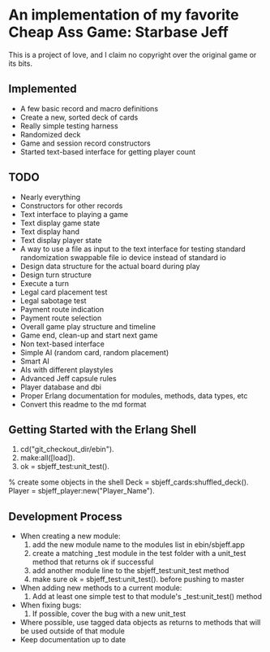 An implementation of my favorite Cheap Ass Game: Starbase Jeff
==============================================================

This is a project of love, and I claim no copyright over the
original game or its bits.

Implemented
-----------
 * A few basic record and macro definitions
 * Create a new, sorted deck of cards
 * Really simple testing harness
 * Randomized deck
 * Game and session record constructors
 * Started text-based interface for getting player count
 
TODO
----
 * Nearly everything
 * Constructors for other records
 * Text interface to playing a game
 * Text display game state
 * Text display hand
 * Text display player state
 * A way to use a file as input to the text interface for testing
   standard randomization
   swappable file io device instead of standard io
 * Design data structure for the actual board during play
 * Design turn structure
 * Execute a turn
 * Legal card placement test
 * Legal sabotage test
 * Payment route indication
 * Payment route selection
 * Overall game play structure and timeline
 * Game end, clean-up and start next game
 * Non text-based interface
 * Simple AI (random card, random placement)
 * Smart AI
 * AIs with different playstyles
 * Advanced Jeff capsule rules
 * Player database and dbi
 * Proper Erlang documentation for modules, methods, data types, etc
 * Convert this readme to the md format
 
Getting Started with the Erlang Shell
-------------------------------------
 1. cd("git_checkout_dir/ebin").
 2. make:all([load]).
 3. ok = sbjeff_test:unit_test().

% create some objects in the shell
Deck = sbjeff_cards:shuffled_deck().
Player = sbjeff_player:new("Player_Name").

Development Process
-------------------
 * When creating a new module:
   1. add the new module name to the modules list in ebin/sbjeff.app
   2. create a matching _test module in the test folder with a unit_test method that
      returns ok if successful
   3. add another module line to the sbjeff_test:unit_test method
   4. make sure ok = sbjeff_test:unit_test(). before pushing to master
 * When adding new methods to a current module:
   1. Add at least one simple test to that module's _test:unit_test() method
 * When fixing bugs:
   1. If possible, cover the bug with a new unit_test
 * Where possible, use tagged data objects as returns to methods that will be used
   outside of that module
 * Keep documentation up to date
